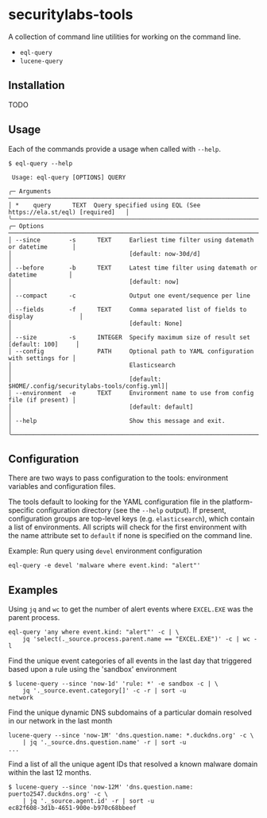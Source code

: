 # securitylabs-tools

A collection of command line utilities for working on the command line.

- `eql-query`
- `lucene-query`

## Installation

TODO

## Usage

Each of the commands provide a usage when called with `--help`.

```shell
$ eql-query --help

 Usage: eql-query [OPTIONS] QUERY

╭─ Arguments ───────────────────────────────────────────────────────────────────────────╮
│ *    query      TEXT  Query specified using EQL (See https://ela.st/eql) [required]   │
╰───────────────────────────────────────────────────────────────────────────────────────╯
╭─ Options ─────────────────────────────────────────────────────────────────────────────╮
│ --since        -s      TEXT     Earliest time filter using datemath or datetime       │
│                                 [default: now-30d/d]                                  │
│ --before       -b      TEXT     Latest time filter using datemath or datetime         │
│                                 [default: now]                                        │
│ --compact      -c               Output one event/sequence per line                    │
│ --fields       -f      TEXT     Comma separated list of fields to display             │
│                                 [default: None]                                       │
│ --size         -s      INTEGER  Specify maximum size of result set [default: 100]     │
│ --config               PATH     Optional path to YAML configuration with settings for │
│                                 Elasticsearch                                         │
│                                 [default: $HOME/.config/securitylabs-tools/config.yml]│
│ --environment  -e      TEXT     Environment name to use from config file (if present) │
│                                 [default: default]                                    │
│ --help                          Show this message and exit.                           │
╰───────────────────────────────────────────────────────────────────────────────────────╯
```

## Configuration

There are two ways to pass configuration to the tools: environment variables and configuration files.

The tools default to looking for the YAML configuration file in the platform-specific
configuration directory (see the `--help` output). If present, configuration groups are
top-level keys (e.g. `elasticsearch`), which contain a list of environments. All scripts will
check for the first environment with the name attribute set to `default`  if none is specified
on the command line.

Example: Run query using `devel` environment configuration

```shell
eql-query -e devel 'malware where event.kind: "alert"'
```

## Examples

Using `jq` and `wc` to get the number of alert events where `EXCEL.EXE` was the parent process.

```shell
eql-query 'any where event.kind: "alert"' -c | \
    jq 'select(._source.process.parent.name == "EXCEL.EXE")' -c | wc -l
```

Find the unique event categories of all events in the last day that triggered based upon a
rule using the 'sandbox' environment

```shell
$ lucene-query --since 'now-1d' 'rule: *' -e sandbox -c | \
    jq '._source.event.category[]' -c -r | sort -u
network
```

Find the unique dynamic DNS subdomains of a particular domain resolved in our network in the
last month

```shell
lucene-query --since 'now-1M' 'dns.question.name: *.duckdns.org' -c \
    | jq '._source.dns.question.name' -r | sort -u
...
```

Find a list of all the unique agent IDs that resolved a known malware domain within the last 12 months.

```shell
$ lucene-query --since 'now-12M' 'dns.question.name: puerto2547.duckdns.org' -c \
    | jq '._source.agent.id' -r | sort -u
ec82f608-3d1b-4651-900e-b970c68bbeef
```
